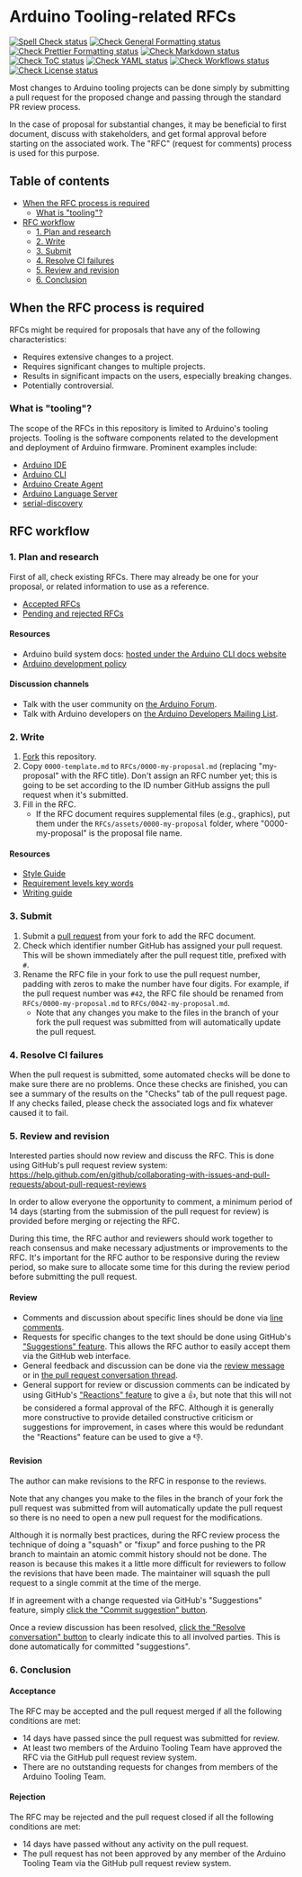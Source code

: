 # Arduino Tooling-related RFCs

[![Spell Check status](https://github.com/arduino/tooling-rfcs/actions/workflows/spell-check.yml/badge.svg)](https://github.com/arduino/tooling-rfcs/actions/workflows/spell-check.yml)
[![Check General Formatting status](https://github.com/arduino/tooling-rfcs/actions/workflows/check-general-formatting.yml/badge.svg)](https://github.com/arduino/tooling-rfcs/actions/workflows/check-general-formatting.yml)
[![Check Prettier Formatting status](https://github.com/arduino/tooling-rfcs/actions/workflows/check-prettier-formatting.yml/badge.svg)](https://github.com/arduino/tooling-rfcs/actions/workflows/check-prettier-formatting.yml)
[![Check Markdown status](https://github.com/arduino/tooling-rfcs/actions/workflows/check-markdown.yml/badge.svg)](https://github.com/arduino/tooling-rfcs/actions/workflows/check-markdown.yml)
[![Check ToC status](https://github.com/arduino/tooling-rfcs/actions/workflows/check-toc.yml/badge.svg)](https://github.com/arduino/tooling-rfcs/actions/workflows/check-toc.yml)
[![Check YAML status](https://github.com/arduino/tooling-rfcs/actions/workflows/check-yaml.yml/badge.svg)](https://github.com/arduino/tooling-rfcs/actions/workflows/check-yaml.yml)
[![Check Workflows status](https://github.com/arduino/tooling-rfcs/actions/workflows/check-workflows.yml/badge.svg)](https://github.com/arduino/tooling-rfcs/actions/workflows/check-workflows.yml)
[![Check License status](https://github.com/arduino/tooling-rfcs/actions/workflows/check-license.yml/badge.svg)](https://github.com/arduino/tooling-rfcs/actions/workflows/check-license.yml)

Most changes to Arduino tooling projects can be done simply by submitting a pull request for the proposed change and passing through the standard PR review process.

In the case of proposal for substantial changes, it may be beneficial to first document, discuss with stakeholders, and get formal approval before starting on the associated work. The "RFC" (request for comments) process is used for this purpose.

## Table of contents

<!-- toc -->

- [When the RFC process is required](#when-the-rfc-process-is-required)
  - [What is "tooling"?](#what-is-tooling)
- [RFC workflow](#rfc-workflow)
  - [1. Plan and research](#1-plan-and-research)
  - [2. Write](#2-write)
  - [3. Submit](#3-submit)
  - [4. Resolve CI failures](#4-resolve-ci-failures)
  - [5. Review and revision](#5-review-and-revision)
  - [6. Conclusion](#6-conclusion)

<!-- tocstop -->

## When the RFC process is required

RFCs might be required for proposals that have any of the following characteristics:

- Requires extensive changes to a project.
- Requires significant changes to multiple projects.
- Results in significant impacts on the users, especially breaking changes.
- Potentially controversial.

### What is "tooling"?

The scope of the RFCs in this repository is limited to Arduino's tooling projects. Tooling is the software components related to the development and deployment of Arduino firmware. Prominent examples include:

- [Arduino IDE](https://github.com/arduino/arduino-ide)
- [Arduino CLI](https://github.com/arduino/arduino-cli)
- [Arduino Create Agent](https://github.com/arduino/arduino-create-agent)
- [Arduino Language Server](https://github.com/arduino/arduino-language-server)
- [serial-discovery](https://github.com/arduino/serial-discovery)

## RFC workflow

### 1. Plan and research

First of all, check existing RFCs. There may already be one for your proposal, or related information to use as a reference.

- [Accepted RFCs](RFCs)
- [Pending and rejected RFCs](https://github.com/arduino/tooling-rfcs/pulls?q=is%3Apr+is%3Aclosed)

#### Resources

- Arduino build system docs: [hosted under the Arduino CLI docs website](https://arduino.github.io/arduino-cli/dev/)
- [Arduino development policy](https://github.com/arduino/Arduino/wiki/Development-Policy)

#### Discussion channels

- Talk with the user community on [the Arduino Forum](https://forum.arduino.cc/).
- Talk with Arduino developers on [the Arduino Developers Mailing List](https://groups.google.com/a/arduino.cc/forum/#!forum/developers).

### 2. Write

1. [Fork](https://help.github.com/en/github/getting-started-with-github/fork-a-repo) this repository.
1. Copy `0000-template.md` to `RFCs/0000-my-proposal.md` (replacing "my-proposal" with the RFC title). Don't assign an RFC number yet; this is going to be set according to the ID number GitHub assigns the pull request when it's submitted.
1. Fill in the RFC.
   - If the RFC document requires supplemental files (e.g., graphics), put them under the `RFCs/assets/0000-my-proposal` folder, where "0000-my-proposal" is the proposal file name.

#### Resources

- [Style Guide](https://tools.ietf.org/html/rfc7322)
- [Requirement levels key words](https://tools.ietf.org/html/rfc2119)
- [Writing guide](https://github.com/inasafe/inasafe/wiki/How-to-write-an-RFC)

### 3. Submit

1. Submit a [pull request](https://help.github.com/en/github/collaborating-with-issues-and-pull-requests/about-pull-requests) from your fork to add the RFC document.
1. Check which identifier number GitHub has assigned your pull request. This will be shown immediately after the pull request title, prefixed with `#`.
1. Rename the RFC file in your fork to use the pull request number, padding with zeros to make the number have four digits. For example, if the pull request number was `#42`, the RFC file should be renamed from `RFCs/0000-my-proposal.md` to `RFCs/0042-my-proposal.md`.
   - Note that any changes you make to the files in the branch of your fork the pull request was submitted from will automatically update the pull request.

### 4. Resolve CI failures

When the pull request is submitted, some automated checks will be done to make sure there are no problems. Once these checks are finished, you can see a summary of the results on the "Checks" tab of the pull request page. If any checks failed, please check the associated logs and fix whatever caused it to fail.

### 5. Review and revision

Interested parties should now review and discuss the RFC. This is done using GitHub's pull request review system:<br />
https://help.github.com/en/github/collaborating-with-issues-and-pull-requests/about-pull-request-reviews

In order to allow everyone the opportunity to comment, a minimum period of 14 days (starting from the submission of the pull request for review) is provided before merging or rejecting the RFC.

During this time, the RFC author and reviewers should work together to reach consensus and make necessary adjustments or improvements to the RFC. It's important for the RFC author to be responsive during the review period, so make sure to allocate some time for this during the review period before submitting the pull request.

#### Review

- Comments and discussion about specific lines should be done via [line comments](https://docs.github.com/en/github/collaborating-with-issues-and-pull-requests/commenting-on-a-pull-request#adding-line-comments-to-a-pull-request).
- Requests for specific changes to the text should be done using GitHub's ["Suggestions" feature](https://docs.github.com/en/github/collaborating-with-issues-and-pull-requests/reviewing-proposed-changes-in-a-pull-request#starting-a-review:~:text=Optionally%2C%20to%20suggest%20a%20specific%20change). This allows the RFC author to easily accept them via the GitHub web interface.
- General feedback and discussion can be done via the [review message](https://docs.github.com/en/github/collaborating-with-issues-and-pull-requests/reviewing-proposed-changes-in-a-pull-request#submitting-your-review) or in [the pull request conversation thread](https://docs.github.com/en/github/collaborating-with-issues-and-pull-requests/commenting-on-a-pull-request#about-pull-request-comments).
- General support for review or discussion comments can be indicated by using GitHub's ["Reactions" feature](https://github.blog/2016-03-10-add-reactions-to-pull-requests-issues-and-comments/) to give a :+1:, but note that this will not be considered a formal approval of the RFC. Although it is generally more constructive to provide detailed constructive criticism or suggestions for improvement, in cases where this would be redundant the "Reactions" feature can be used to give a :-1:.

#### Revision

The author can make revisions to the RFC in response to the reviews.

Note that any changes you make to the files in the branch of your fork the pull request was submitted from will automatically update the pull request so there is no need to open a new pull request for the modifications.

Although it is normally best practices, during the RFC review process the technique of doing a "squash" or "fixup" and force pushing to the PR branch to maintain an atomic commit history should not be done. The reason is because this makes it a little more difficult for reviewers to follow the revisions that have been made. The maintainer will squash the pull request to a single commit at the time of the merge.

If in agreement with a change requested via GitHub's "Suggestions" feature, simply [click the "Commit suggestion" button](https://docs.github.com/en/github/collaborating-with-issues-and-pull-requests/incorporating-feedback-in-your-pull-request).

Once a review discussion has been resolved, [click the "Resolve conversation" button](https://docs.github.com/en/github/collaborating-with-issues-and-pull-requests/commenting-on-a-pull-request#resolving-conversations) to clearly indicate this to all involved parties. This is done automatically for committed "suggestions".

### 6. Conclusion

#### Acceptance

The RFC may be accepted and the pull request merged if all the following conditions are met:

- 14 days have passed since the pull request was submitted for review.
- At least two members of the Arduino Tooling Team have approved the RFC via the GitHub pull request review system.
- There are no outstanding requests for changes from members of the Arduino Tooling Team.

#### Rejection

The RFC may be rejected and the pull request closed if all the following conditions are met:

- 14 days have passed without any activity on the pull request.
- The pull request has not been approved by any member of the Arduino Tooling Team via the GitHub pull request review system.
